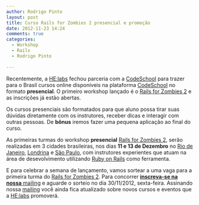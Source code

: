 ```yaml
---
author: Rodrigo Pinto
layout: post
title: Curso Rails for Zombies 2 presencial e promoção
date: 2012-11-23 14:24
comments: true
categories:
  - Workshop
  - Rails
  - Rodrigo Pinto
  
---
```


Recentemente, a [HE:labs][1] fechou parceria com a [CodeSchool][2] para trazer para o Brasil cursos online disponíveis na plataforma [CodeSchool][2] no formato  **presencial**. O primeiro workshop lançado é o [Rails for Zombies 2][rfz] e as inscrições já estão abertas.
<!--more-->

Os cursos presenciais são formatados para que aluno possa tirar suas dúvidas diretamente com os instrutores, receber dicas e interagir com outras pessoas. De **bônus** iremos fazer uma pequena aplicação ao final do curso.

As primeiras turmas do workshop **presencial** [Rails for Zombies 2][rfz], serão realizadas em 3 cidades brasileiras, nos dias **11 e 13 de Dezembro** no [Rio de Janeiro][RJ], [Londrina][PR] e [São Paulo][SP], com instrutores experientes que atuam na área de desevolvimento utilizando [Ruby on Rails][rails] como ferramenta.

E para celebrar a semana de lançamento, vamos sortear a uma vaga para a primeira turma do [Rails for Zombies 2][rfz]. Para concorrer [**inscreva-se na nossa** mailing][ml] e aguarde o sorteio no dia 30/11/2012, sexta-feira. Assinando nossa [mailing][ml] você ainda fica atualizado sobre novos cursos e eventos que a [HE:labs][1] promoverá.

[1]: http://www.helabs.com.br
[2]: http://www.codeschool.com.br

[rails]: http://rubyonrails.org/
[rfz]: http://helabs.com.br/workshops/rails-for-zombies-two/
[gr]: http://www.codeschool.com/courses/git-real
[ml]: http://helabs.com.br/mailing/

[RJ]: http://helabs.com.br/workshops/rails-for-zombies-two-rio-de-janeiro/
[PR]: http://helabs.com.br/workshops/rails-for-zombies-two-londrina/
[SP]: http://helabs.com.br/workshops/rails-for-zombies-two-sao-paulo/
